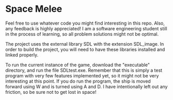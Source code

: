  # Space Melee

Feel free to use whatever code you might find interesting in this repo. Also, any feedback is highly appreciated! I am a software engineering student still in the process of learning, so all problem solutions might not be optimal.

The project uses the external library SDL with the extension SDL_image. In order to build the project, you will need to have these libraries installed and linked properly. 

To run the current instance of the game, download the "executable" directory, and run the file SDLtest.exe. Remember that this is simply a test program with very few features implemented yet, so it might not be very interesting at this point. If you do run the program, the ship is moved forward using W and is turned using A and D. I have intentionally left out any friction, so be sure not to get lost in space!

